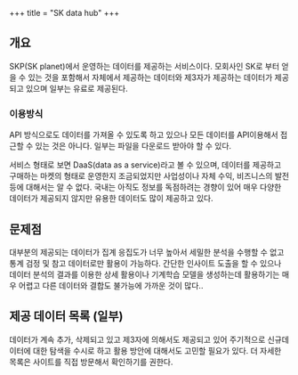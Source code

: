 +++
title = "SK data hub"
+++

## 개요

SKP(SK planet)에서 운영하는 데이터를 제공하는 서비스이다.  모회사인 SK로 부터 얻을 수 있는 것을 포함해서 자체에서 제공하는 데이터와 제3자가 제공하는 데이터가 제공되고 있으며 일부는 유료로 제공된다.

### 이용방식

API 방식으로도 데이터를 가져올 수 있도록 하고 있으나 모든 데이터를 API이용해서 접근할 수 있는 것은 아니다.  일부는 파일을 다운로드 받아야 할 수 있다.

서비스 형태로 보면 DaaS(data as a service)라고 볼 수 있으며, 데이터를 제공하고 구매하는 마켓의 형태로 운영한지 조금되었지만 사업성이나 자체 수익, 비즈니스의 발전 등에 대해서는 알 수 없다. 국내는 아직도 정보를 독점하려는 경향이 있어 매우 다양한 데이터가 제공되지 않지만 유용한 데이터도 많이 제공하고 있다.

## 문제점

대부분의 제공되는 데이터가 집계 응집도가 너무 높아서 세밀한 분석을 수행할 수 없고 통계 검정 및 참고 데이터로만 활용이 가능하다. 간단한 인사이트 도출을 할 수 있으나 데이터 분석의 결과를 이용한 상세 활용이나 기계학습 모델을 생성하는데 활용하기는 매우 어렵고 다른 데이터와 결합도 불가능에 가까운 것이 많다..

## 제공 데이터 목록 (일부)

데이터가 계속 추가, 삭제되고 있고 제3자에 의해서도 제공되고 있어 주기적으로 신규데이터에 대한 탐색을 수시로 하고 활용 방안에 대해서도 고민할 필요가 있다.
더 자세한 목록은 사이트를 직접 방문해서 확인하기를 권한다.
